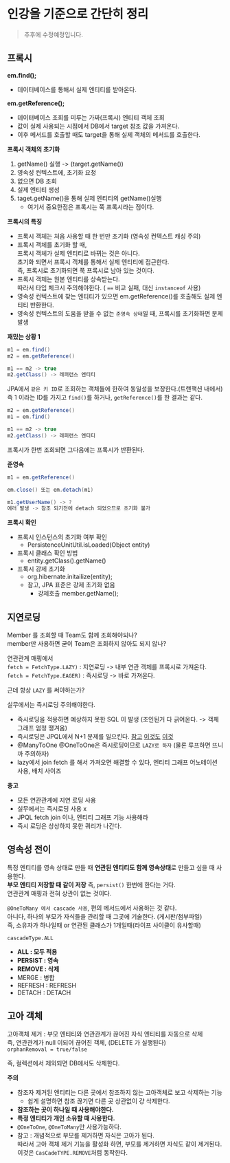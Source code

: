 # 인강을 기준으로 간단히 정리  
> 추후에 수정예정입니다.   
## 프록시
   
**em.find();**   
* 데이터베이스를 통해서 실제 엔티티를 받아온다.  
       
**em.getReference();**      
* 데이터베이스 조회를 미루는 가짜(프록시) 엔티티 객체 조회        
* 값이 실제 사용되는 시점에서 DB에서 target 참조 값을 가져온다.  
* 이후 메서드를 호출할 때도 target을 통해 실제 객체의 메서드를 호출한다.   
    
**프록시 객체의 초기화**    
1. getName() 실행 -> (target.getName()) 
2. 영속성 컨텍스트에, 초기화 요청 
3. 없으면 DB 조회
4. 실제 엔티티 생성
5. taget.getName()을 통해 실제 엔티티의 getName()실행 
    * 여기서 중요한점은 프록시는 쭉 프록시라는 점이다.   
   
**프록시의 특징**   
* 프록시 객체는 처음 사용할 때 한 번만 초기화 (영속성 컨텍스트 캐싱 주의)    
* 프록시 객체를 초기화 할 때,   
  프록시 객체가 실제 엔티티로 바뀌는 것은 아니다.   
  초기화 되면서 프록시 객체를 통해서 실제 엔티티에 접근한다.      
  즉, 프록시로 초기화되면 쭉 프록시로 남아 있는 것이다.  
* 프록시 객체는 원본 엔티티를 상속받는다.  
  따라서 타입 체크시 주의해야한다. ( `==` 비교 실패, 대신 `instanceof` 사용)  
* 영속성 컨텍스트에 찾는 엔티티가 있으면 em.getReference()를 호출해도 실제 엔티티 반환한다.     
* 영속성 컨텍스트의 도움을 받을 수 없는 `준영속 상태`일 때, 프록시를 초기화하면 문제 발생        
   

**재밌는 상황 1**   
```java
m1 = em.find()
m2 = em.getReference()

m1 == m2 -> true
m2.getClass() -> 레퍼런스 엔티티  
```
JPA에서 `같은 키 ID`로 조회하는 객체들에 한하여 동일성을 보장한다.(트랜잭션 내에서)  
즉 1 이라는 ID를 가지고 `find()`를 하거나, `getReference()`를 한 결과는 같다.  

```java
m2 = em.getReference()
m1 = em.find()

m1 == m2 -> true
m2.getClass() -> 레퍼런스 엔티티  
```
프록시가 한번 조회되면 그다음에는 프록시가 반환된다.  


**준영속**   
```java
m1 = em.getReference()

em.close() 또는 em.detach(m1)

m1.getUserName() -> ?
에러 발생 -> 참조 되기전에 detach 되었으므로 초기화 불가  
```   

**프록시 확인**   
* 프록시 인스턴스의 초기화 여부 확인  
    * PersistenceUnitUtil.isLoaded(Object entity) 
* 프록시 클래스 확인 방법  
    * entity.getClass().getName()
* 프록시 강제 초기화 
    * org.hibernate.initailize(entity);
    * 참고, JPA 표준은 강제 초기화 없음 
        * 강제호출 member.getName();  
   
## 지연로딩   
Member 를 조회할 때 Team도 함께 조회해야되나?   
member만 사용하면 굳이 Team은 조회하지 않아도 되지 않나?     
  
연관관계 매핑에서    
`fetch = FetchType.LAZY)` : 지연로딩 -> 내부 연관 객체를 프록시로 가져온다.   
`fetch = FetchType.EAGER)` : 즉시로딩 -> 바로 가져온다.  
   
근데 항상 `LAZY` 를 써야하는가?     

실무에서는 즉시로딩 주의해야한다.    
* 즉시로딩을 적용하면 예상하지 못한 SQL 이 발생 (조인된거 다 긁어온다. -> 객체그래프 엄청 땡겨옴)    
* 즉시로딩은 JPQL에서 N+1 문제를 일으킨다. [참고](https://jojoldu.tistory.com/165) [이것도](https://zetawiki.com/wiki/N%2B1_%EC%BF%BC%EB%A6%AC_%EB%AC%B8%EC%A0%9C) [이것](https://blog.advenoh.pe.kr/database/JPA-N1-%EB%AC%B8%EC%A0%9C-%ED%95%B4%EA%B2%B0%EB%B0%A9%EB%B2%95/)   
* @ManyToOne @OneToOne은 즉시로딩이므로 `LAZY로 하자` (물론 루프하면 뜨니까 주의하자)    
* lazy에서 join fetch 를 해서 가져오면 해결할 수 있다, 엔티티 그래프 어노테이션 사용, 배치 사이즈     

**충고**   
* 모든 연관관계에 지연 로딩 사용
* 실무에서는 즉시로딩 사용 x 
* JPQL fetch join 이나, 엔티티 그래프 기능 사용해라
* 즉시 로딩은 상상하지 못한 쿼리가 나간다.  

## 영속성 전이  
특정 엔티티를 영속 상태로 만들 때 **연관된 엔티티도 함께 영속상태**로 만들고 싶을 때 사용한다.   
**부모 엔티티 저장할 때 같이 저장** 즉, `persist()` 한번에 한다는 거다.        
연관관계 매핑과 전혀 상관이 없는 것이다.    
      
`@OneToMany 에서 cascade 사용`, 편의 메서드에서 사용하는 것 같다.         
아니다, 하나의 부모가 자식들을 관리할 때 그곳에 기술한다. (게시판/첨부파일)     
즉, 소유자가 하나일때 or 연관된 클래스가 1개일때(라이프 사이클이 유사할때)          
       
`cascadeType.ALL`
   
* **ALL : 모두 적용**      
* **PERSIST : 영속**       
* **REMOVE : 삭제**   
* MERGE : 병합 
* REFRESH : REFRESH
* DETACH : DETACH 
     
## 고아 객체   
고아객체 제거 : 부모 엔티티와 연관관계가 끊어진 자식 엔티티를 자동으로 삭제  
즉, 연관관계가 null 이되어 끊어진 객체, (DELETE 가 실행된다)     
`orphanRemoval = true/false`    
  
즉, 컬렉션에서 제외되면 DB에서도 삭제한다.     
     
**주의**      
* 참조자 제거된 엔티티는 다른 곳에서 참조하지 않는 고아객체로 보고 삭제하는 기능     
  * 쉽게 설명하면 참조 끊기면 다른 곳 상관없이 걍 삭제한다.    
* **참조하는 곳이 하나일 때 사용해야한다.**        
* **특정 엔티티가 개인 소유할 때 사용한다.**       
* `@OneToOne`, `@OneToMany`만 사용가능하다.     
* 참고 : 개념적으로 부모를 제거하면 자식은 고아가 된다.      
따라서 고아 객체 제거 기능을 활성화 하면, 부모를 제거하면 자식도 같이 제거된다.        
이것은 `CasCadeTYPE.REMOVE`처럼 동작한다.      


